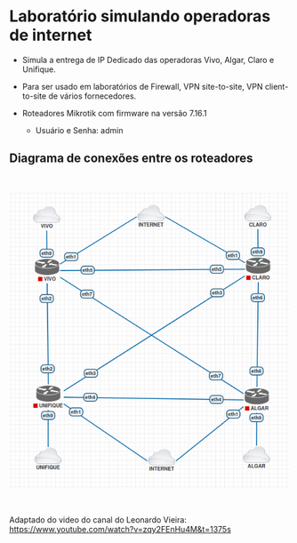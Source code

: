 # Laboratório simulando operadoras de internet

- Simula a entrega de IP Dedicado das operadoras Vivo, Algar, Claro e Unifique.

- Para ser usado em laboratórios de Firewall, VPN site-to-site, VPN client-to-site de vários fornecedores.

- Roteadores Mikrotik com firmware na versão 7.16.1
  - Usuário e Senha: admin

## Diagrama de conexões entre os roteadores
<br>
<p align="center">
  <img src="./assets/diagrama_operadoras.png"/>
</p>
<br>

Adaptado do video do canal do Leonardo Vieira: https://www.youtube.com/watch?v=zqy2FEnHu4M&t=1375s